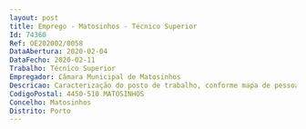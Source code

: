 ```yaml
--- 
layout: post
title: Emprego - Matosinhos - Técnico Superior
Id: 74360
Ref: OE202002/0058
DataAbertura: 2020-02-04
DataFecho: 2020-02-11
Trabalho: Técnico Superior
Empregador: Câmara Municipal de Matosinhos
Descricao: Caracterização do posto de trabalho, conforme mapa de pessoal, na Divisão de Ambiente   Departamento de Ambiente.A promoção de ações de salvaguarda do ambiente  Elaborar estudos de incidência ambiental na área do município nas suas vertentes  ruído, resíduos sólidos, recursos hídricos, ar, energia e espaços verdes  Promover a articulação técnica entre o município e a concessionária da rede de abastecimento de água e saneamento  Colaborar com outras entidades, designadamente organismos da Administração Central, no cumprimento das disposições legais e regulamentares de proteção do ambiente, em geral  Assegurar a defesa e conservação da natureza, no âmbito da orla costeira e das linhas de água  Promover e acompanhar ações de reabilitação da rede hidrográfica do município  Dinamizar ações de melhoria, valorização e gestão dos recursos da orla costeira e da rede hidrográfica  Promover a educação, formação e sensibilização para o ambiente e desenvolvimento sustentável  Emitir pareceres sobre instalações de unidades industriais e de pecuária  Promover e incentivar o desenvolvimento municipal e privado de tecnologias, sistemas e atividades económicas que contribuam para uma economia de baixo carbono  Assegurar a monitorização do desempenho dos serviços de limpeza urbana e espaços verdes realizados pela autarquia, prestadores de serviços e  ou por concessionários  Emitir parecer sobre áreas verdes a ceder ao Município  Participar na elaboração da estrutura ecológica municipal, em colaboração com o Departamento de Planeamento  Analisar os projetos de arranjos exteriores dos edifícios e loteamentos urbanos, no âmbito do controlo prévio de operações urbanísticas
CodigoPostal: 4450-510 MATOSINHOS
Concelho: Matosinhos
Distrito: Porto
--- 
```

